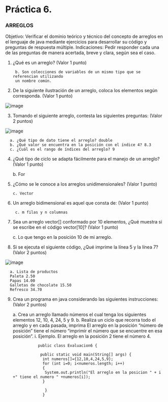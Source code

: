 # Práctica 6.

### ARREGLOS

Objetivo: Verificar el dominio teórico y técnico del concepto de arreglos en el lenguaje de
java mediante ejercicios para desarrollar su código y preguntas de respuesta múltiple.
Indicaciones: Pedir responder cada una de las preguntas de manera acertada, breve y
clara, según sea el caso.

1. ¿Qué es un arreglo? (Valor 1 punto)

        
        b. Son colecciones de variables de un mismo tipo que se referencian utilizando
        un nombre común.
        
2. De la siguiente ilustración de un arreglo, coloca los elementos según corresponda.
(Valor 1 punto)

![image](https://user-images.githubusercontent.com/104279806/188234870-28a2bde6-8095-438b-9263-111fafe5b269.png)

3. Tomando el siguiente arreglo, contesta las siguientes preguntas: (Valor 2 puntos)

![image](https://user-images.githubusercontent.com/91554777/176980222-c9ac9e57-a50d-4329-9db6-b2b1c02aeae4.png)

      a. ¿Qué tipo de dato tiene el arreglo? double
      b. ¿Qué valor se encuentra en la posición con el índice 4? 8.3
      c. ¿Cuál es el rango de índices del arreglo? 9
      
 4. ¿Qué tipo de ciclo se adapta fácilmente para el manejo de un arreglo? (Valor 1
punto)

      b. For
      
      
 5. ¿Cómo se le conoce a los arreglos unidimensionales? (Valor 1 punto)
 
        
        c. Vector
   
6. Un arreglo bidimensional es aquel que consta de: (Valor 1 punto)

        
        c. m filas y n columnas
        
7. Sea un arreglo vector[] conformado por 10 elementos, ¿Qué muestra si se escribe
en el código vector[10]? (Valor 1 punto)

      
      c. Lo que tengo en la posición 10 de mi arreglo.
      
8. Si se ejecuta el siguiente código, ¿Qué imprime la línea 5 y la línea 7? (Valor 2
puntos)

![image](https://user-images.githubusercontent.com/91554777/176980300-634ec85b-39d3-4b54-8101-962128d7252f.png)

      a. Lista de productos
      Paleta 2.50
      Papas 14.00
      Galletas de chocolate 15.50
      Refresco 34.70

        
 9. Crea un programa en java considerando las siguientes instrucciones: (Valor 2
puntos)

      a. Crea un arreglo llamado números el cual tenga los siguientes elementos 12,
      10, 4, 24, 5 y 9.
      b. Realiza un ciclo que recorra todo el arreglo y en cada pasada, imprima El
      arreglo en la posición “número de posición” tiene el número “imprimir el
      número que se encuentre en esa posición”.
      i. Ejemplo. El arreglo en la posición 2 tiene el número 4.
      
      
                   public class Evaluacion6 {

                    public static void main(String[] args) {
                     int numeros[]={12,10,4,24,5,9};
                     for (int i=0; i<numeros.length; i++)
                     {
                      System.out.println("El arreglo en la posicion " + i +" tiene el numero " +numeros[i]);  
                     }

                      }
                     }
